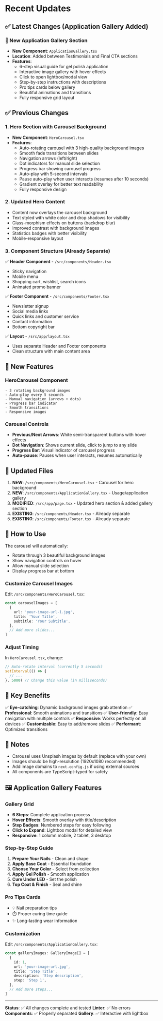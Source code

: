 # Recent Updates

## ✅ Latest Changes (Application Gallery Added)

### 🎨 New Application Gallery Section
- **New Component**: `ApplicationGallery.tsx`
- **Location**: Added between Testimonials and Final CTA sections
- **Features**:
  - 6-step visual guide for gel polish application
  - Interactive image gallery with hover effects
  - Click to open lightbox/modal view
  - Step-by-step instructions with descriptions
  - Pro tips cards below gallery
  - Beautiful animations and transitions
  - Fully responsive grid layout

## ✅ Previous Changes

### 1. Hero Section with Carousel Background
- **New Component**: `HeroCarousel.tsx`
- **Features**:
  - Auto-rotating carousel with 3 high-quality background images
  - Smooth fade transitions between slides
  - Navigation arrows (left/right)
  - Dot indicators for manual slide selection
  - Progress bar showing carousel progress
  - Auto-play with 5-second intervals
  - Pause auto-play when user interacts (resumes after 10 seconds)
  - Gradient overlay for better text readability
  - Fully responsive design

### 2. Updated Hero Content
- Content now overlays the carousel background
- Text styled with white color and drop shadows for visibility
- Glass-morphism effects on buttons (backdrop blur)
- Improved contrast with background images
- Statistics badges with better visibility
- Mobile-responsive layout

### 3. Component Structure (Already Separate)
✅ **Header Component** - `/src/components/Header.tsx`
- Sticky navigation
- Mobile menu
- Shopping cart, wishlist, search icons
- Animated promo banner

✅ **Footer Component** - `/src/components/Footer.tsx`
- Newsletter signup
- Social media links
- Quick links and customer service
- Contact information
- Bottom copyright bar

✅ **Layout** - `/src/app/layout.tsx`
- Uses separate Header and Footer components
- Clean structure with main content area

## 🎨 New Features

### HeroCarousel Component
```tsx
- 3 rotating background images
- Auto-play every 5 seconds
- Manual navigation (arrows + dots)
- Progress bar indicator
- Smooth transitions
- Responsive images
```

### Carousel Controls
- **Previous/Next Arrows**: White semi-transparent buttons with hover effects
- **Dot Navigation**: Shows current slide, click to jump to any slide
- **Progress Bar**: Visual indicator of carousel progress
- **Auto-pause**: Pauses when user interacts, resumes automatically

## 📁 Updated Files

1. **NEW**: `/src/components/HeroCarousel.tsx` - Carousel for hero background
2. **NEW**: `/src/components/ApplicationGallery.tsx` - Usage/application gallery
3. **MODIFIED**: `/src/app/page.tsx` - Updated hero section & added gallery section
4. **EXISTING**: `/src/components/Header.tsx` - Already separate
5. **EXISTING**: `/src/components/Footer.tsx` - Already separate

## 🚀 How to Use

The carousel will automatically:
- Rotate through 3 beautiful background images
- Show navigation controls on hover
- Allow manual slide selection
- Display progress bar at bottom

### Customize Carousel Images

Edit `/src/components/HeroCarousel.tsx`:

```typescript
const carouselImages = [
  {
    url: 'your-image-url-1.jpg',
    title: 'Your Title',
    subtitle: 'Your Subtitle',
  },
  // Add more slides...
]
```

### Adjust Timing

In `HeroCarousel.tsx`, change:
```typescript
// Auto-rotate interval (currently 5 seconds)
setInterval(() => {
  // ...
}, 5000) // Change this value (in milliseconds)
```

## 🎯 Key Benefits

✅ **Eye-catching**: Dynamic background images grab attention
✅ **Professional**: Smooth animations and transitions
✅ **User-friendly**: Easy navigation with multiple controls
✅ **Responsive**: Works perfectly on all devices
✅ **Customizable**: Easy to add/remove slides
✅ **Performant**: Optimized transitions

## 📝 Notes

- Carousel uses Unsplash images by default (replace with your own)
- Images should be high-resolution (1920x1080 recommended)
- Add image domains to `next.config.js` if using external sources
- All components are TypeScript-typed for safety

## 🖼️ Application Gallery Features

### Gallery Grid
- **6 Steps**: Complete application process
- **Hover Effects**: Smooth overlay with title/description
- **Step Badges**: Numbered steps for easy following
- **Click to Expand**: Lightbox modal for detailed view
- **Responsive**: 1 column mobile, 2 tablet, 3 desktop

### Step-by-Step Guide
1. **Prepare Your Nails** - Clean and shape
2. **Apply Base Coat** - Essential foundation
3. **Choose Your Color** - Select from collection
4. **Apply Gel Polish** - Smooth application
5. **Cure Under LED** - Set the polish
6. **Top Coat & Finish** - Seal and shine

### Pro Tips Cards
- 💡 Nail preparation tips
- ⏱️ Proper curing time guide
- ✨ Long-lasting wear information

### Customization
Edit `/src/components/ApplicationGallery.tsx`:
```typescript
const galleryImages: GalleryImage[] = [
  {
    id: 1,
    url: 'your-image-url.jpg',
    title: 'Step Title',
    description: 'Step description',
    step: 'Step 1',
  },
  // Add more steps...
]
```

---

**Status**: ✅ All changes complete and tested
**Linter**: ✅ No errors
**Components**: ✅ Properly separated
**Gallery**: ✅ Interactive with lightbox


